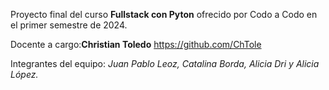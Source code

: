 Proyecto final del curso **Fullstack con Pyton** ofrecido por Codo a Codo en el primer semestre de 2024. 

Docente a cargo:**Christian Toledo** https://github.com/ChTole

Integrantes del equipo: *Juan Pablo Leoz, Catalina Borda, Alicia Dri y Alicia López.*


